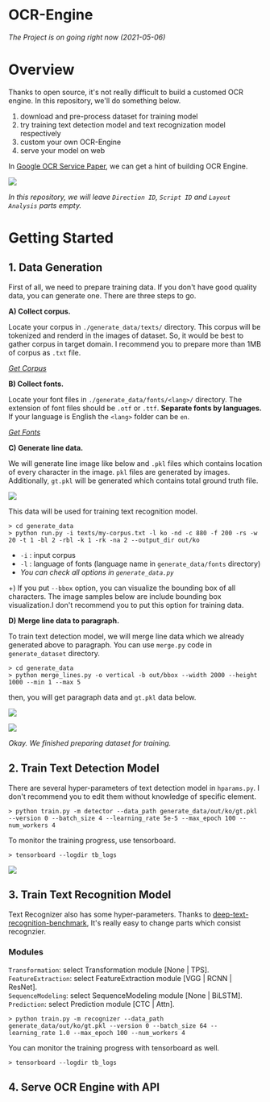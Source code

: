 # OCR-Engine

_The Project is on going right now (2021-05-06)_

# Overview

Thanks to open source, it's not really difficult to build a customed OCR engine. In this repository, we'll do something below.

1. download and pre-process dataset for training model
2. try training text detection model and text recognization model respectively
3. custom your own OCR-Engine
4. serve your model on web

In [Google OCR Service Paper](https://das2018.cvl.tuwien.ac.at/media/filer_public/85/fd/85fd4698-040f-45f4-8fcc-56d66533b82d/das2018_short_papers.pdf#page=23), we can get a hint of building OCR Engine.

![](https://www.dropbox.com/s/zjkvt6cm3pv2f7x/google_ocr_structure.jpg?raw=1)

_In this repository, we will leave `Direction ID`, `Script ID` and `Layout Analysis` parts empty._

# Getting Started

## 1. Data Generation

First of all, we need to prepare training data. If you don't have good quality data, you can generate one. There are three steps to go.

**A) Collect corpus.**

Locate your corpus in `./generate_data/texts/` directory. This corpus will be tokenized and renderd in the images of dataset. So, it would be best to gather corpus in target domain.
I recommend you to prepare more than 1MB of corpus as `.txt` file.

_[Get Corpus](https://lionbridge.ai/datasets/the-best-25-datasets-for-natural-language-processing/)_

**B) Collect fonts.**

Locate your font files in `./generate_data/fonts/<lang>/` directory. The extension of font files should be `.otf` or `.ttf`. **Separate fonts by languages.** If your language is English the `<lang>` folder can be `en`.

_[Get Fonts](https://www.dafont.com/)_

**C) Generate line data.**

We will generate line image like below and `.pkl` files which contains location of every character in the image. `pkl` files are generated by images. Additionally, `gt.pkl` will be generated which contains total ground truth file.

![](https://www.dropbox.com/s/a95xi3xszdq5qlo/generated_line_0.jpg?raw=1)

This data will be used for training text recognition model.

```
> cd generate_data
> python run.py -i texts/my-corpus.txt -l ko -nd -c 880 -f 200 -rs -w 20 -t 1 -bl 2 -rbl -k 1 -rk -na 2 --output_dir out/ko
```

- `-i` : input corpus
- `-l` : language of fonts (language name in `generate_data/fonts` directory)
- _You can check all options in `generate_data.py`_

+) If you put `--bbox` option, you can visualize the bounding box of all characters. The image samples below are include bounding box visualization.I don't recommend you to put this option for training data.

**D) Merge line data to paragraph.**

To train text detection model, we will merge line data which we already generated above to paragraph. You can use `merge.py` code in `generate_dataset` directory.

```
> cd generate_data
> python merge_lines.py -o vertical -b out/bbox --width 2000 --height 1000 --min 1 --max 5
```

then, you will get paragraph data and `gt.pkl` data below.

![](https://www.dropbox.com/s/m06dnj5m85y5zwy/generated_1.jpg?raw=1)

![](https://www.dropbox.com/s/5v90hlyuafqibj4/generated_0.jpg?raw=1)

_Okay. We finished preparing dataset for training._

## 2. Train Text Detection Model

There are several hyper-parameters of text detection model in `hparams.py`. I don't recommend you to edit them without knowledge of specific element.

```
> python train.py -m detector --data_path generate_data/out/ko/gt.pkl --version 0 --batch_size 4 --learning_rate 5e-5 --max_epoch 100 --num_workers 4
```

To monitor the training progress, use tensorboard.

```
> tensorboard --logdir tb_logs
```

![](https://www.dropbox.com/s/dxky1qf1oz83v20/craft_train_log.jpg?raw=1)

## 3. Train Text Recognition Model

Text Recognizer also has some hyper-parameters. Thanks to [deep-text-recognition-benchmark](https://github.com/clovaai/deep-text-recognition-benchmark), It's really easy to change parts which consist recognzier. 

### Modules

`Transformation`: select Transformation module [None | TPS].  
`FeatureExtraction`: select FeatureExtraction module [VGG | RCNN | ResNet].  
`SequenceModeling`: select SequenceModeling module [None | BiLSTM].  
`Prediction`: select Prediction module [CTC | Attn].  

```
> python train.py -m recognizer --data_path generate_data/out/ko/gt.pkl --version 0 --batch_size 64 --learning_rate 1.0 --max_epoch 100 --num_workers 4
```

You can monitor the training progress with tensorboard as well.

```
> tensorboard --logdir tb_logs
```

## 4. Serve OCR Engine with API
